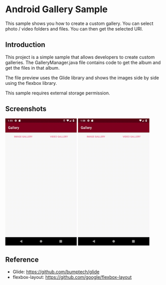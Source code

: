 
Android Gallery Sample
===================================

This sample shows you how to create a custom gallery. You can select photo / video folders and files. You can then get the selected URI.

Introduction
------------

This project is a simple sample that allows developers to create custom galleries.
The GalleryManager.java file contains code to get the album and get the files in that album.

The file preview uses the Glide library and shows the images side by side using the flexbox library.

This sample requires external storage permission.


Screenshots
-------------

<img src="screenshots/screenshot-1.gif" height="400" alt="Screenshot"/> <img src="screenshots/screenshot-2.gif" height="400" alt="Screenshot"/> 


Reference
-------

- Glide: https://github.com/bumptech/glide
- flexbox-layout: https://github.com/google/flexbox-layout
